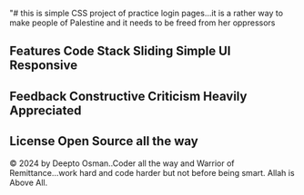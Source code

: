"# this is simple CSS project of practice login pages...it is a rather way to make people of Palestine and it needs to be freed from her oppressors
## Features Code Stack Sliding Simple UI Responsive

## Feedback Constructive Criticism Heavily Appreciated

## License Open Source all the way

© 2024 by Deepto Osman..Coder all the way and Warrior of Remittance...work hard and code harder but not before being smart. Allah is Above All.
